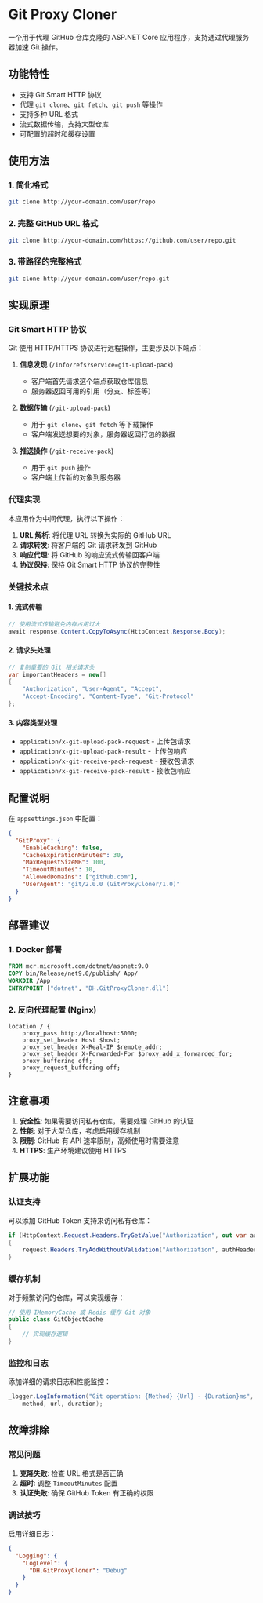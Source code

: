 # Git Proxy Cloner

一个用于代理 GitHub 仓库克隆的 ASP.NET Core 应用程序，支持通过代理服务器加速 Git 操作。

## 功能特性

- 支持 Git Smart HTTP 协议
- 代理 `git clone`、`git fetch`、`git push` 等操作
- 支持多种 URL 格式
- 流式数据传输，支持大型仓库
- 可配置的超时和缓存设置

## 使用方法

### 1. 简化格式
```bash
git clone http://your-domain.com/user/repo
```

### 2. 完整 GitHub URL 格式
```bash
git clone http://your-domain.com/https://github.com/user/repo.git
```

### 3. 带路径的完整格式
```bash
git clone http://your-domain.com/user/repo.git
```

## 实现原理

### Git Smart HTTP 协议
Git 使用 HTTP/HTTPS 协议进行远程操作，主要涉及以下端点：

1. **信息发现** (`/info/refs?service=git-upload-pack`)
   - 客户端首先请求这个端点获取仓库信息
   - 服务器返回可用的引用（分支、标签等）

2. **数据传输** (`/git-upload-pack`)
   - 用于 `git clone`、`git fetch` 等下载操作
   - 客户端发送想要的对象，服务器返回打包的数据

3. **推送操作** (`/git-receive-pack`)
   - 用于 `git push` 操作
   - 客户端上传新的对象到服务器

### 代理实现
本应用作为中间代理，执行以下操作：

1. **URL 解析**: 将代理 URL 转换为实际的 GitHub URL
2. **请求转发**: 将客户端的 Git 请求转发到 GitHub
3. **响应代理**: 将 GitHub 的响应流式传输回客户端
4. **协议保持**: 保持 Git Smart HTTP 协议的完整性

### 关键技术点

#### 1. 流式传输
```csharp
// 使用流式传输避免内存占用过大
await response.Content.CopyToAsync(HttpContext.Response.Body);
```

#### 2. 请求头处理
```csharp
// 复制重要的 Git 相关请求头
var importantHeaders = new[]
{
    "Authorization", "User-Agent", "Accept", 
    "Accept-Encoding", "Content-Type", "Git-Protocol"
};
```

#### 3. 内容类型处理
- `application/x-git-upload-pack-request` - 上传包请求
- `application/x-git-upload-pack-result` - 上传包响应
- `application/x-git-receive-pack-request` - 接收包请求
- `application/x-git-receive-pack-result` - 接收包响应

## 配置说明

在 `appsettings.json` 中配置：

```json
{
  "GitProxy": {
    "EnableCaching": false,
    "CacheExpirationMinutes": 30,
    "MaxRequestSizeMB": 100,
    "TimeoutMinutes": 10,
    "AllowedDomains": ["github.com"],
    "UserAgent": "git/2.0.0 (GitProxyCloner/1.0)"
  }
}
```

## 部署建议

### 1. Docker 部署
```dockerfile
FROM mcr.microsoft.com/dotnet/aspnet:9.0
COPY bin/Release/net9.0/publish/ App/
WORKDIR /App
ENTRYPOINT ["dotnet", "DH.GitProxyCloner.dll"]
```

### 2. 反向代理配置 (Nginx)
```nginx
location / {
    proxy_pass http://localhost:5000;
    proxy_set_header Host $host;
    proxy_set_header X-Real-IP $remote_addr;
    proxy_set_header X-Forwarded-For $proxy_add_x_forwarded_for;
    proxy_buffering off;
    proxy_request_buffering off;
}
```

## 注意事项

1. **安全性**: 如果需要访问私有仓库，需要处理 GitHub 的认证
2. **性能**: 对于大型仓库，考虑启用缓存机制
3. **限制**: GitHub 有 API 速率限制，高频使用时需要注意
4. **HTTPS**: 生产环境建议使用 HTTPS

## 扩展功能

### 认证支持
可以添加 GitHub Token 支持来访问私有仓库：

```csharp
if (HttpContext.Request.Headers.TryGetValue("Authorization", out var authHeader))
{
    request.Headers.TryAddWithoutValidation("Authorization", authHeader.ToString());
}
```

### 缓存机制
对于频繁访问的仓库，可以实现缓存：

```csharp
// 使用 IMemoryCache 或 Redis 缓存 Git 对象
public class GitObjectCache
{
    // 实现缓存逻辑
}
```

### 监控和日志
添加详细的请求日志和性能监控：

```csharp
_logger.LogInformation("Git operation: {Method} {Url} - {Duration}ms", 
    method, url, duration);
```

## 故障排除

### 常见问题

1. **克隆失败**: 检查 URL 格式是否正确
2. **超时**: 调整 `TimeoutMinutes` 配置
3. **认证失败**: 确保 GitHub Token 有正确的权限

### 调试技巧

启用详细日志：
```json
{
  "Logging": {
    "LogLevel": {
      "DH.GitProxyCloner": "Debug"
    }
  }
}
```
